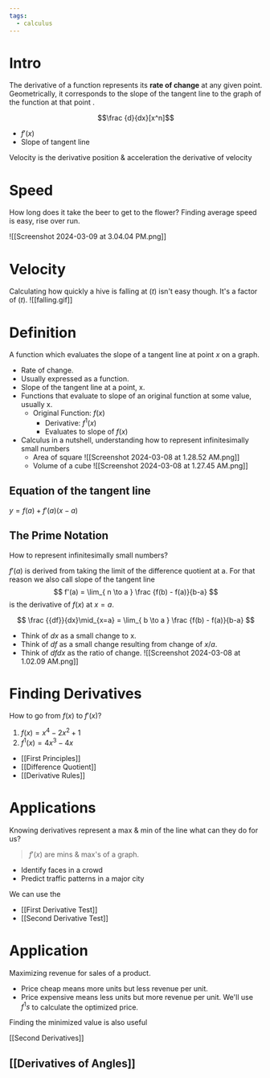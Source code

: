```yaml
---
tags:
  - calculus
---
```

# Intro
The derivative of a function represents its **rate of change** at any given point. Geometrically, it corresponds to the slope of the tangent line to the graph of the function at that point . 

$$\frac {d}{dx}[x^n]$$
- $f'(x)$
- Slope of tangent line

Velocity is the derivative position & acceleration the derivative of velocity
# Speed
How long does it take the beer to get to the flower?
Finding average speed is easy, rise over run. 

![[Screenshot 2024-03-09 at 3.04.04 PM.png]]

# Velocity
Calculating how quickly a hive is falling at $(t)$ isn't easy though.
It's a factor of $(t)$.
![[falling.gif]]


# Definition
A function which evaluates the slope of a tangent line at point $x$ on a graph.
- Rate of change.
- Usually expressed as a function.
- Slope of the tangent line at a point, x.
- Functions that evaluate to slope of an original function at some value, usually x. 
	- Original Function: $f(x)$
		- Derivative: $f^1(x)$ 
		- Evaluates to slope of $f(x)$
- Calculus in a nutshell, understanding how to represent infinitesimally small numbers
	- Area of square 
	  ![[Screenshot 2024-03-08 at 1.28.52 AM.png]]
	- Volume of a cube
	  ![[Screenshot 2024-03-08 at 1.27.45 AM.png]]


## Equation of the tangent line
$y = f(a) + f'(a)(x-a)$

## The Prime Notation
How to represent infinitesimally small numbers?

$f'(a)$ is derived from taking the limit of the difference quotient at a.  For that reason we also call slope of the tangent line
$$
f'(a) = \lim_{ n \to a } \frac {f(b) - f(a)}{b-a}
$$
is the derivative of $f(x)$ at $x = a$.


$$
\frac {{df}}{dx}\mid_{x=a} = \lim_{ b \to a } \frac {f(b) - f(a)}{b-a}
$$
- Think of $dx$ as a small change to x.
- Think of $df$ as a small change resulting from change of $x/a$.
- Think of ${df}{dx}$ as the ratio of change.
![[Screenshot 2024-03-08 at 1.02.09 AM.png]]

# Finding Derivatives
How to go from $f(x)$ to $f'(x)$?
1. $f(x)=x^4−2x^2+1$
2. $f^1(x) = 4x^3-4x$

- [[First Principles]]
- [[Difference Quotient]]
- [[Derivative Rules]]
# Applications
Knowing derivatives represent a max & min of the line what can they do for us?

> $f'(x)$ are mins & max's of a graph.
  
- Identify faces in a crowd
- Predict traffic patterns in a major city

We can use the 
- [[First Derivative Test]]
- [[Second Derivative Test]]



# Application
Maximizing revenue for sales of a product.
- Price cheap means more units but less revenue per unit.
- Price expensive means less units but more revenue per unit.
We'll use $f^1s$ to calculate the optimized price.

Finding the minimized value is also useful

[[Second Derivatives]]


## [[Derivatives of Angles]]
